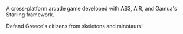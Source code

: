 A cross-platform arcade game developed with AS3, AIR, and Gamua's Starling framework.

Defend Greece's citizens from skeletons and minotaurs!